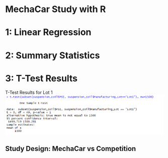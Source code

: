 # MechaCar Study with R

# 1: Linear Regression

# 2: Summary Statistics


# 3: T-Test Results
T-Test Results for Lot 1  
<img src="T-Test_Lot1.png"/>


## Study Design: MechaCar vs Competition





